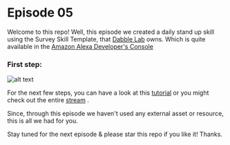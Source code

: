 # Episode 05

Welcome to this repo! Well, this episode we created a daily stand up skill using the Survey Skill Template, that [Dabble Lab](https://www.dabblelab.com/templates) owns. Which is quite available in the [Amazon Alexa Developer's Console](https://developer.amazon.com/alexa/console/ask)

### First step:

![alt text](https://github.com/dabblelab/dabble-alexa-with-sohini/blob/main/Season%201/E05-alexa-stand-up-skill/Survey-Skill.png)

For the next few steps, you can have a look at this [tutorial](https://youtu.be/3jtkqJCZGTw) or you might check out the entire [stream](https://youtu.be/AE2ZOVKuBFg) .

Since, through this episode we haven't used any external asset or resource, this is all we had for you.

Stay tuned for the next episode & please star this repo if you like it! Thanks.